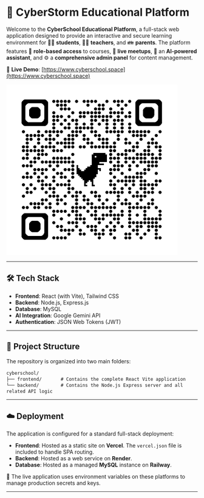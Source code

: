 # 🚀 CyberStorm Educational Platform

Welcome to the **CyberSchool Educational Platform**, a full-stack web application designed to provide an interactive and secure learning environment for 👩‍🎓 **students**, 👨‍🏫 **teachers**, and 👪 **parents**. The platform features 🔐 **role-based access** to courses, 📅 **live meetups**, 🧠 an **AI-powered assistant**, and ⚙️ a **comprehensive admin panel** for content management.

🔗 **Live Demo**: [https://www.cyberschool.space](https://www.cyberschool.space)


![QR](frontend/public/qr.png)

---

## 🛠️ Tech Stack

- **Frontend**: React (with Vite), Tailwind CSS  
- **Backend**: Node.js, Express.js  
- **Database**: MySQL  
- **AI Integration**: Google Gemini API  
- **Authentication**: JSON Web Tokens (JWT)

---

## 📂 Project Structure

The repository is organized into two main folders:

```
cyberschool/
├── frontend/       # Contains the complete React Vite application
└── backend/        # Contains the Node.js Express server and all related API logic
```

---

## ☁️ Deployment

The application is configured for a standard full-stack deployment:

- **Frontend**: Hosted as a static site on **Vercel**. The `vercel.json` file is included to handle SPA routing.
- **Backend**: Hosted as a web service on **Render**.
- **Database**: Hosted as a managed **MySQL** instance on **Railway**.

🔐 The live application uses environment variables on these platforms to manage production secrets and keys.

---
